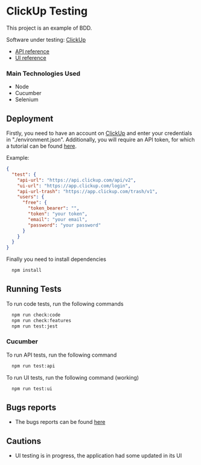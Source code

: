 # ClickUp Testing

This project is an example of BDD.

Software under testing: [ClickUp](https://clickup.com/)

- [API reference](https://clickup.com/api/)
- [UI reference](https://clickup.com/onboarding)

### Main Technologies Used

- Node
- Cucumber
- Selenium

## Deployment

Firstly, you need to have an account on [ClickUp](https://app.clickup.com/signup) and enter your credentials in "./environment.json". Additionally, you will require an API token, for which a tutorial can be found [here](https://clickup.com/api/developer-portal/authentication/).

Example:

```json
{
  "test": {
    "api-url": "https://api.clickup.com/api/v2",
    "ui-url": "https://app.clickup.com/login",
    "api-url-trash": "https://app.clickup.com/trash/v1",
    "users": {
      "free": {
        "token_bearer": "",
        "token": "your token",
        "email": "your email",
        "password": "your password"
      }
    }
  }
}

```

Finally you need to install dependencies

```bash
  npm install
```


## Running Tests

To run code tests, run the following commands

```bash
  npm run check:code
  npm run check:features
  npm run test:jest
```
### Cucumber
To run API tests, run the following command

```bash
  npm run test:api
```

To run UI tests, run the following command (working)

```bash
  npm run test:ui
```

## Bugs reports 
- The bugs reports can be found [here](https://github.com/dkmar11/BDDcore/issues)

## Cautions
- UI testing is in progress, the application had some updated in its UI
